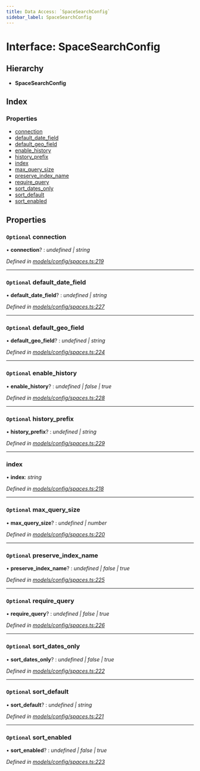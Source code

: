 ```yaml
---
title: Data Access: `SpaceSearchConfig`
sidebar_label: SpaceSearchConfig
---
```


# Interface: SpaceSearchConfig

## Hierarchy

* **SpaceSearchConfig**

## Index

### Properties

* [connection](spacesearchconfig.md#optional-connection)
* [default_date_field](spacesearchconfig.md#optional-default_date_field)
* [default_geo_field](spacesearchconfig.md#optional-default_geo_field)
* [enable_history](spacesearchconfig.md#optional-enable_history)
* [history_prefix](spacesearchconfig.md#optional-history_prefix)
* [index](spacesearchconfig.md#index)
* [max_query_size](spacesearchconfig.md#optional-max_query_size)
* [preserve_index_name](spacesearchconfig.md#optional-preserve_index_name)
* [require_query](spacesearchconfig.md#optional-require_query)
* [sort_dates_only](spacesearchconfig.md#optional-sort_dates_only)
* [sort_default](spacesearchconfig.md#optional-sort_default)
* [sort_enabled](spacesearchconfig.md#optional-sort_enabled)

## Properties

### `Optional` connection

• **connection**? : *undefined | string*

*Defined in [models/config/spaces.ts:219](https://github.com/terascope/teraslice/blob/fd211a8bb/packages/data-access/src/models/config/spaces.ts#L219)*

___

### `Optional` default_date_field

• **default_date_field**? : *undefined | string*

*Defined in [models/config/spaces.ts:227](https://github.com/terascope/teraslice/blob/fd211a8bb/packages/data-access/src/models/config/spaces.ts#L227)*

___

### `Optional` default_geo_field

• **default_geo_field**? : *undefined | string*

*Defined in [models/config/spaces.ts:224](https://github.com/terascope/teraslice/blob/fd211a8bb/packages/data-access/src/models/config/spaces.ts#L224)*

___

### `Optional` enable_history

• **enable_history**? : *undefined | false | true*

*Defined in [models/config/spaces.ts:228](https://github.com/terascope/teraslice/blob/fd211a8bb/packages/data-access/src/models/config/spaces.ts#L228)*

___

### `Optional` history_prefix

• **history_prefix**? : *undefined | string*

*Defined in [models/config/spaces.ts:229](https://github.com/terascope/teraslice/blob/fd211a8bb/packages/data-access/src/models/config/spaces.ts#L229)*

___

###  index

• **index**: *string*

*Defined in [models/config/spaces.ts:218](https://github.com/terascope/teraslice/blob/fd211a8bb/packages/data-access/src/models/config/spaces.ts#L218)*

___

### `Optional` max_query_size

• **max_query_size**? : *undefined | number*

*Defined in [models/config/spaces.ts:220](https://github.com/terascope/teraslice/blob/fd211a8bb/packages/data-access/src/models/config/spaces.ts#L220)*

___

### `Optional` preserve_index_name

• **preserve_index_name**? : *undefined | false | true*

*Defined in [models/config/spaces.ts:225](https://github.com/terascope/teraslice/blob/fd211a8bb/packages/data-access/src/models/config/spaces.ts#L225)*

___

### `Optional` require_query

• **require_query**? : *undefined | false | true*

*Defined in [models/config/spaces.ts:226](https://github.com/terascope/teraslice/blob/fd211a8bb/packages/data-access/src/models/config/spaces.ts#L226)*

___

### `Optional` sort_dates_only

• **sort_dates_only**? : *undefined | false | true*

*Defined in [models/config/spaces.ts:222](https://github.com/terascope/teraslice/blob/fd211a8bb/packages/data-access/src/models/config/spaces.ts#L222)*

___

### `Optional` sort_default

• **sort_default**? : *undefined | string*

*Defined in [models/config/spaces.ts:221](https://github.com/terascope/teraslice/blob/fd211a8bb/packages/data-access/src/models/config/spaces.ts#L221)*

___

### `Optional` sort_enabled

• **sort_enabled**? : *undefined | false | true*

*Defined in [models/config/spaces.ts:223](https://github.com/terascope/teraslice/blob/fd211a8bb/packages/data-access/src/models/config/spaces.ts#L223)*

